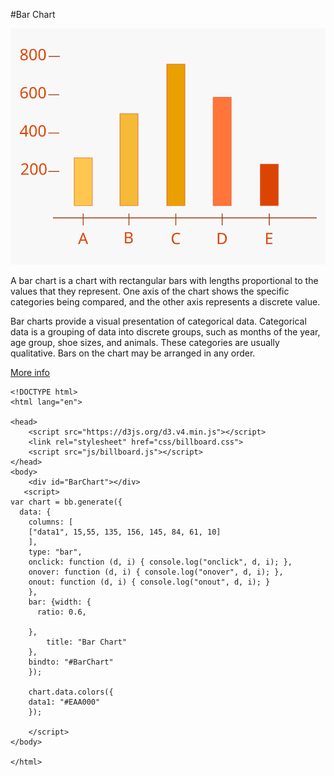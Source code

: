 #Bar Chart

![image](assets\image.svg)

A bar chart is a chart with rectangular bars with lengths proportional to the values that they represent.  One axis of the chart shows the specific categories being compared, and the other axis represents a discrete value.

Bar charts provide a visual presentation of categorical data. Categorical data is a grouping of data into discrete groups, such as months of the year, age group, shoe sizes, and animals. These categories are usually qualitative. Bars on the chart may be arranged in any order.

[More info](http://datavizproject.com/data-type/bar-chart/)


    <!DOCTYPE html>
    <html lang="en">
    
    <head> 
        <script src="https://d3js.org/d3.v4.min.js"></script>
        <link rel="stylesheet" href="css/billboard.css">
        <script src="js/billboard.js"></script>    
    </head>
    <body>
        <div id="BarChart"></div>
       <script>
    var chart = bb.generate({
      data: {
        columns: [
    	["data1", 15,55, 135, 156, 145, 84, 61, 10]
        ],
        type: "bar",
        onclick: function (d, i) { console.log("onclick", d, i); },
        onover: function (d, i) { console.log("onover", d, i); },
        onout: function (d, i) { console.log("onout", d, i); }
        },       
        bar: {width: {
          ratio: 0.6,
         
        },
            title: "Bar Chart"
        },
        bindto: "#BarChart"
        });
    
        chart.data.colors({
        data1: "#EAA000"
        });
    
        </script>
    </body>
    
    </html>
